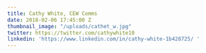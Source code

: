 ```yaml
---
title: Cathy White, CEW Comms
date: 2018-02-06 17:45:00 Z
thumbnail_image: "/uploads/cathet_w.jpg"
twitter: https://twitter.com/cathywhite10
linkedin: 'https://www.linkedin.com/in/cathy-white-1b428725/ '
---
```


